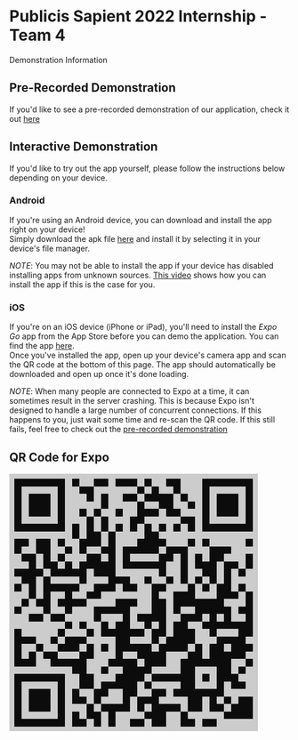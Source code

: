# Publicis Sapient 2022 Internship - Team 4

Demonstration Information

## Pre-Recorded Demonstration

If you'd like to see a pre-recorded demonstration of our application, check it out [here](static/demo.mp4)

## Interactive Demonstration

If you'd like to try out the app yourself, please follow the instructions below depending on your device.

### Android

If you're using an Android device, you can download and install the app right on your device!  
Simply download the apk file [here](static/app.apk) and install it by selecting it in your device's file manager.

*NOTE*: You may not be able to install the app if your device has disabled installing apps from unknown sources. [This video](https://www.youtube.com/watch?v=vK_jgnEe_8w) shows how you can install the app if this is the case for you.

### iOS

If you're on an iOS device (iPhone or iPad), you'll need to install the *Expo Go* app from the App Store before you can demo the application. You can find the app [here](https://apps.apple.com/ca/app/expo-go/id982107779).  
Once you've installed the app, open up your device's camera app and scan the QR code at the bottom of this page. The app should automatically be downloaded and open up once it's done loading.

*NOTE*: When many people are connected to Expo at a time, it can sometimes result in the server crashing. This is because Expo isn't designed to handle a large number of concurrent connections. If this happens to you, just wait some time and re-scan the QR code. If this still fails, feel free to check out the [pre-recorded demonstration](static/demo.mp4)

<!-- ## Guided Demonstration

While exploring the application on your own may be fun, the most seamless way to experience the application is to follow the following workflow:

1. Sign into our demo account
  - this account has lots of sample data pre-populated, and is the best way to experience the app quickly
    - username: `demo`
    - password: `DemoPass123!`
1. View homepage and its contents
1. Create an expense that reflects a purchase
  - click the (+) button to create an expense
  - enter an amount
  - create a new category by selecting the category dropdown and scrolling to the bottom
    - enter a name and choose a colour for the category
  - create a new merchant (where you made the purchase, for example, Walmart)
  - repeat as desired
1. View all of your expenses by going to the expenses list tab
1. Select an expense to view its details
1. From here, you can edit the expense
  - you can also delete the expense after you enter "edit mode" 
1. Go to the Budget tab and create a new budget
  - click "add budget" to budget for a particular category for the selected month
  - repeat as desired
1. View budget details
  - view your planned versus actual spending
  - edit a budget category to change the budgeted amount for that category
1. Go back to the Home tab and see which categories are over budget
1. Go to the Reports tab
  - view the expenses by month graph, and use the arrows to scroll to other months
  - 
1. 
1. 
1. 
1. 
 -->

## QR Code for Expo

![Expo QR Code](static/qr.png)
